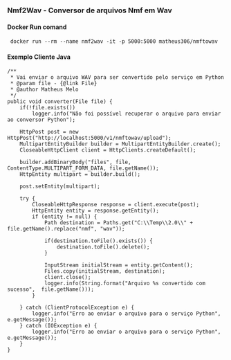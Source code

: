 ### Nmf2Wav - Conversor de arquivos Nmf em Wav

#### Docker Run comand
 
```
 docker run --rm --name nmf2wav -it -p 5000:5000 matheus306/nmftowav
```

#### Exemplo Cliente Java


	/**
	 * Vai enviar o arquivo WAV para ser convertido pelo serviço em Python
	 * @param file - {@link File}
	 * @author Matheus Melo
	 */
	public void converter(File file) {
		if(!file.exists())
			logger.info("Não foi possível recuperar o arquivo para enviar ao conversor Python");

		HttpPost post = new HttpPost("http://localhost:5000/v1/nmftowav/upload");
		MultipartEntityBuilder builder = MultipartEntityBuilder.create();
		CloseableHttpClient client = HttpClients.createDefault();

		builder.addBinaryBody("files", file, ContentType.MULTIPART_FORM_DATA, file.getName());
		HttpEntity multipart = builder.build();

		post.setEntity(multipart);

		try {
			CloseableHttpResponse response = client.execute(post);
			HttpEntity entity = response.getEntity();
			if (entity != null) {
				Path destination = Paths.get("C:\\Temp\\2.0\\" + file.getName().replace("nmf", "wav"));

				if(destination.toFile().exists()) {
					destination.toFile().delete();
				}

				InputStream initialStream = entity.getContent();
				Files.copy(initialStream, destination);
				client.close();
				logger.info(String.format("Arquivo %s convertido com sucesso",  file.getName()));
			}

		} catch (ClientProtocolException e) {
			logger.info("Erro ao enviar o arquivo para o serviço Python", e.getMessage());
		} catch (IOException e) {
			logger.info("Erro ao enviar o arquivo para o serviço Python", e.getMessage());
		}
	}
